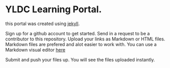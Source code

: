 YLDC Learning Portal.
=====================

this portal was created using [jekyll](https://jekyllrb.com/). 

Sign up for a github account to get started. 
Send in a request to be a contributor to this repository. 
Upload your links as Markdown or HTML files. Markdown files are prefered and alot easier to work with. 
You can use a Markdown visual editor [here](https://stackedit.io/)

Submit and push your files up. You will see the files uploaded instantly. 
